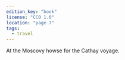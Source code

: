 ```yaml
---
edition_key: "book"
license: "CC0 1.0"
location: "page 7"
tags:
  - travel
---
```

At the Moscovy howse for
the Cathay voyage.
